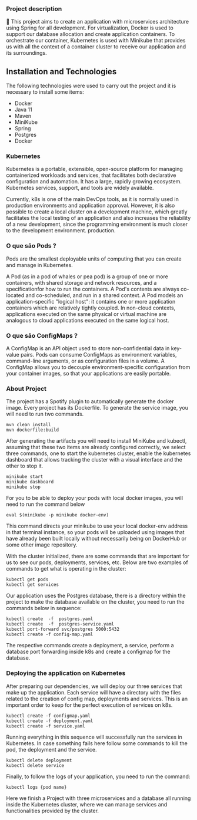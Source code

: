 ### Project description
🚀 This project aims to create an application with microservices architecture using Spring for all development. For virtualization, Docker is used to support our database allocation and create application containers. To orchestrate our container, Kubernetes is used with Minikube that provides us with all the context of a container cluster to receive our application and its surroundings.

## Installation and  Technologies

The following technologies were used to carry out the project and it is necessary to install some items:
- Docker
- Java 11
- Maven
- MiniKube
- Spring
- Postgres
- Docker

### Kubernetes

Kubernetes is a portable, extensible, open-source platform for managing containerized workloads and services, that facilitates both declarative configuration and automation. It has a large, rapidly growing ecosystem. Kubernetes services, support, and tools are widely available.

Currently, k8s is one of the main DevOps tools, as it is normally used in production environments and application approval. However, it is also possible to create a local cluster on a development machine, which greatly facilitates the local testing of an application and also increases the reliability of a new development, since the programming environment is much closer to the development environment. production.

### O que são Pods ?
Pods are the smallest deployable units of computing that you can create and manage in Kubernetes.

A Pod (as in a pod of whales or pea pod) is a group of one or more containers, with shared storage and network resources, and a specificationfor how to run the containers. A Pod's contents are always co-located and co-scheduled, and run in a shared context. A Pod models an application-specific "logical host": it contains one or more application containers which are relatively tightly coupled. In non-cloud contexts, applications executed on the same physical or virtual machine are analogous to cloud applications executed on the same logical host.

### O que são ConfigMaps ? 
A ConfigMap is an API object used to store non-confidential data in key-value pairs. Pods can consume ConfigMaps as environment variables, command-line arguments, or as configuration files in a volume. A ConfigMap allows you to decouple environment-specific configuration from your container images, so that your applications are easily portable.

### About Project

The project has a Spotify plugin to automatically generate the docker image. Every project has its Dockerfile. To generate the service image, you will need to run two commands.

```
mvn clean install
mvn dockerfile:build
```

After generating the artifacts you will need to install MiniKube and kubectl, assuming that these two items are already configured correctly, we select three commands, one to start the kubernetes cluster, enable the kubernetes dashboard that allows tracking the cluster with a visual interface and the other to stop it.

```
minikube start
minikube dashboard
minikube stop
```

For you to be able to deploy your pods with local docker images, you will need to run the command below

```
eval $(minikube -p minikube docker-env)
```

This command directs your minikube to use your local docker-env address in that terminal instance, so your pods will be uploaded using images that have already been built locally without necessarily being on DockerHub or some other image repository.

With the cluster initialized, there are some commands that are important for us to see our pods, deployments, services, etc. Below are two examples of commands to get what is operating in the cluster:

```
kubectl get pods
kubectl get services
```

Our application uses the Postgres database, there is a directory within the project to make the database available on the cluster, you need to run the commands below in sequence:

```
kubectl	create	-f	postgres.yaml
kubectl	create	-f	postgres-service.yaml
kubectl	port-forward svc/postgres 5000:5432
kubectl	create -f config-map.yaml
```

The respective commands create a deployment, a service, perform a database port forwarding inside k8s and create a configmap for the database.

### Deploying the application on Kubernetes
After preparing our dependencies, we will deploy our three services that make up the application. Each service will have a directory with the files related to the creation of config map, deployments and services. This is an important order to keep for the perfect execution of services on k8s.

```
kubectl	create -f configmap.yaml
kubectl create -f deployment.yaml
kubectl create -f service.yaml
```

Running everything in this sequence will successfully run the services in Kubernetes. In case something fails here follow some commands to kill the pod, the deployment and the service.

```
kubectl delete deployment
kubectl delete service
```

Finally, to follow the logs of your application, you need to run the command:

```
kubectl logs {pod name}
```


Here we finish a Project with three microservices and a database all running inside the Kubernetes cluster, where we can manage services and functionalities provided by the cluster.








